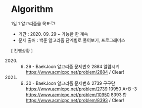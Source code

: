 # Algorithm

1일 1 알고리즘을 목표로!

* 기간 : 2020. 09. 29 ~ 가능한 한 계속
* 문제 출처 : 백준 알고리즘 단계별로 풀어보기, 프로그래머스

[ 진행상황 ] 

2020. 9. 29 - BaekJoon 알고리즘 문제번호 2884 알람시계 https://www.acmicpc.net/problem/2884 / Clear!
2020. 9. 30 - BaekJoon 알고리즘 문제번호 2739 구구단 https://www.acmicpc.net/problem/2739
                                        10950 A+B -3 https://www.acmicpc.net/problem/10950
                                        8393 합 https://www.acmicpc.net/problem/8393 / Clear!
